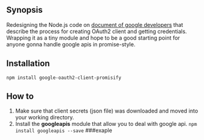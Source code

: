 ## Synopsis
Redesigning the Node.js code on [document of google developers](https://developers.google.com/gmail/api/quickstart/nodejs) that describe the process for creating OAuth2 client and getting credentials. Wrapping it as a tiny module and hope to be a good starting point for anyone gonna handle google apis in promise-style.
## Installation
```
npm install google-oauth2-client-promisify
```

## How to
1. Make sure that client secrets (json file) was downloaded and moved into your working directory.
2. Install the **googleapis** module that allow you to deal with google api.
   ```npm install googleapis --save```
###exaple
